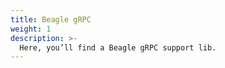 ```yaml
---
title: Beagle gRPC
weight: 1
description: >-
  Here, you’ll find a Beagle gRPC support lib.
---
```


